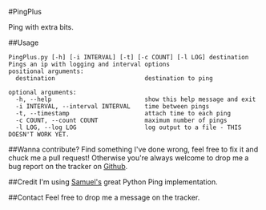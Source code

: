 #PingPlus

Ping with extra bits.

##Usage

```
PingPlus.py [-h] [-i INTERVAL] [-t] [-c COUNT] [-l LOG] destination
Pings an ip with logging and interval options
positional arguments:
  destination                         destination to ping   

optional arguments:   
  -h, --help                          show this help message and exit   
  -i INTERVAL, --interval INTERVAL    time between pings   
  -t, --timestamp                     attach time to each ping   
  -c COUNT, --count COUNT             maximum number of pings   
  -l LOG, --log LOG                   log output to a file - THIS DOESN'T WORK YET.
```

##Wanna contribute?
Find something I've done wrong, feel free to fix it and chuck me a pull request! Otherwise you're always welcome to drop me a bug report on the tracker on [Github](https://github.com/rmgr/PingPlus/).

##Credit
I'm using [Samuel's](https://github.com/samuel/python-ping) great Python Ping implementation.

##Contact
Feel free to drop me a message on the tracker.
